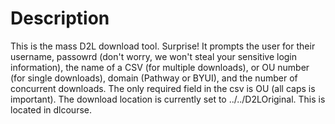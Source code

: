 # Description #
This is the mass D2L download tool. Surprise! 
It prompts the user for their username, passowrd (don't worry, we won't steal your sensitive login information), the name of a CSV (for multiple downloads), or OU number (for single downloads), domain (Pathway or BYUI), and the number of concurrent downloads.
The only required field in the csv is OU (all caps is important). The download location is currently set to ../../D2LOriginal. This is located in dlcourse.